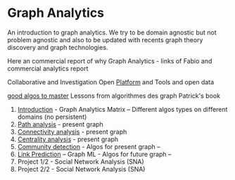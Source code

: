 # Graph Analytics 

An introduction to graph analytics. We try to be domain agnostic but not problem agnostic and also to be updated with recents graph theory discovery and graph technologies.

Here an commercial report of why Graph Analytics - links of Fabio and commercial analytics report

Collaborative and Investigation Open [Platform](./platform.md) and Tools and open data 

[good algos to master](https://towardsdatascience.com/data-scientists-the-five-graph-algorithms-that-you-should-know-30f454fa5513)
Lessons from algorithmes des graph Patrick's book


1.	[Introduction](./introduction.md) - Graph Analytics Matrix – Different algos types on different domains (no persistent)
2.	[Path analysis](.path_finding/pathFinding.md) - present graph
3.	[Connectivity analysis](./connectivityAnalysis.md) - present graph
4.	[Centrality analysis](centralityAnalysis.md)  - present graph
5.	[Community detection](./communityDetection.md) - Algos for present graph – 
6.	[Link Prediction](./linkPrediction.md) – Graph ML - Algos for future graph – 
7.	Project 1/2 - Social Network Analysis (SNA) 
8.	Project 2/2 - Social Network Analysis (SNA)  
